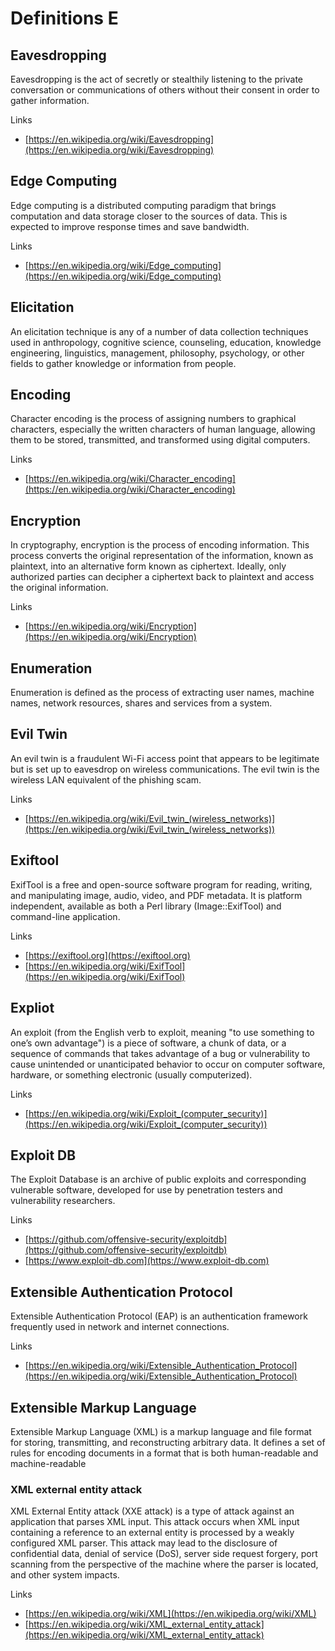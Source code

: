 # Definitions E

## Eavesdropping
Eavesdropping is the act of secretly or stealthily listening to the private conversation or communications of others without their consent in order to gather information.

Links
- [https://en.wikipedia.org/wiki/Eavesdropping](https://en.wikipedia.org/wiki/Eavesdropping)

## Edge Computing
Edge computing is a distributed computing paradigm that brings computation and data storage closer to the sources of data.
This is expected to improve response times and save bandwidth.

Links
- [https://en.wikipedia.org/wiki/Edge_computing](https://en.wikipedia.org/wiki/Edge_computing)

## Elicitation
An elicitation technique is any of a number of data collection techniques used in anthropology, cognitive science, counseling, education, knowledge engineering, linguistics, management, philosophy, psychology, or other fields to gather knowledge or information from people.

## Encoding
Character encoding is the process of assigning numbers to graphical characters, especially the written characters of human language, allowing them to be stored, transmitted, and transformed using digital computers.

Links
- [https://en.wikipedia.org/wiki/Character_encoding](https://en.wikipedia.org/wiki/Character_encoding)

## Encryption
In cryptography, encryption is the process of encoding information.
This process converts the original representation of the information, known as plaintext, into an alternative form known as ciphertext.
Ideally, only authorized parties can decipher a ciphertext back to plaintext and access the original information.

Links
- [https://en.wikipedia.org/wiki/Encryption](https://en.wikipedia.org/wiki/Encryption)

## Enumeration
Enumeration is defined as the process of extracting user names, machine names, network resources, shares and services from a system.

## Evil Twin
An evil twin is a fraudulent Wi-Fi access point that appears to be legitimate but is set up to eavesdrop on wireless communications.
The evil twin is the wireless LAN equivalent of the phishing scam.

Links
- [https://en.wikipedia.org/wiki/Evil_twin_(wireless_networks)](https://en.wikipedia.org/wiki/Evil_twin_(wireless_networks))

## Exiftool
ExifTool is a free and open-source software program for reading, writing, and manipulating image, audio, video, and PDF metadata.
It is platform independent, available as both a Perl library (Image::ExifTool) and command-line application.

Links
- [https://exiftool.org](https://exiftool.org)
- [https://en.wikipedia.org/wiki/ExifTool](https://en.wikipedia.org/wiki/ExifTool)

## Expliot
An exploit (from the English verb to exploit, meaning "to use something to one’s own advantage") is a piece of software, a chunk of data, or a sequence of commands that takes advantage of a bug or vulnerability to cause unintended or unanticipated behavior to occur on computer software, hardware, or something electronic (usually computerized).

Links
- [https://en.wikipedia.org/wiki/Exploit_(computer_security)](https://en.wikipedia.org/wiki/Exploit_(computer_security))

## Exploit DB
The Exploit Database is an archive of public exploits and corresponding vulnerable software, developed for use by penetration testers and vulnerability researchers.

Links
- [https://github.com/offensive-security/exploitdb](https://github.com/offensive-security/exploitdb)
- [https://www.exploit-db.com](https://www.exploit-db.com)

## Extensible Authentication Protocol
Extensible Authentication Protocol (EAP) is an authentication framework frequently used in network and internet connections.

Links
- [https://en.wikipedia.org/wiki/Extensible_Authentication_Protocol](https://en.wikipedia.org/wiki/Extensible_Authentication_Protocol)

## Extensible Markup Language
Extensible Markup Language (XML) is a markup language and file format for storing, transmitting, and reconstructing arbitrary data.
It defines a set of rules for encoding documents in a format that is both human-readable and machine-readable

### XML external entity attack
XML External Entity attack (XXE attack) is a type of attack against an application that parses XML input.
This attack occurs when XML input containing a reference to an external entity is processed by a weakly configured XML parser.
This attack may lead to the disclosure of confidential data, denial of service (DoS), server side request forgery, port scanning from the perspective of the machine where the parser is located, and other system impacts.

Links
- [https://en.wikipedia.org/wiki/XML](https://en.wikipedia.org/wiki/XML)
- [https://en.wikipedia.org/wiki/XML_external_entity_attack](https://en.wikipedia.org/wiki/XML_external_entity_attack)
